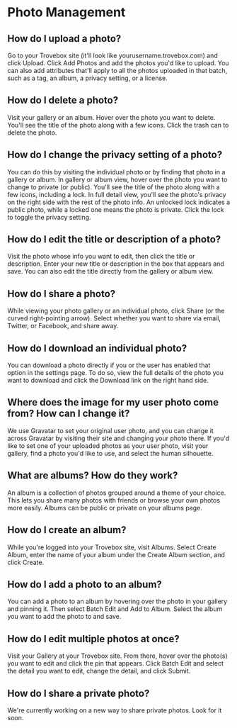 Photo Management
=======================

## How do I upload a photo?
Go to your Trovebox site (it'll look like yourusername.trovebox.com) and click Upload. Click Add Photos and add the photos you'd like to upload. You can also add attributes that'll apply to all the photos uploaded in that batch, such as a tag, an album, a privacy setting, or a license.

## How do I delete a photo?
Visit your gallery or an album. Hover over the photo you want to delete. You'll see the title of the photo along with a few icons. Click the trash can to delete the photo.

## How do I change the privacy setting of a photo?
You can do this by visiting the individual photo or by finding that photo in a gallery or album. In gallery or album view, hover over the photo you want to change to private (or public). You'll see the title of the photo along with a few icons, including a lock. In full detail view, you'll see the photo's privacy on the right side with the rest of the photo info. An unlocked lock indicates a public photo, while a locked one means the photo is private. Click the lock to toggle the privacy setting.

## How do I edit the title or description of a photo?
Visit the photo whose info you want to edit, then click the title or description. Enter your new title or description in the box that appears and save. You can also edit the title directly from the gallery or album view.

## How do I share a photo?
While viewing your photo gallery or an individual photo, click Share (or the curved right-pointing arrow). Select whether you want to share via email, Twitter, or Facebook, and share away.

## How do I download an individual photo?
You can download a photo directly if you or the user has enabled that option in the settings page. To do so, view the full details of the photo you want to download and click the Download link on the right hand side.

## Where does the image for my user photo come from? How can I change it?
We use Gravatar to set your original user photo, and you can change it across Gravatar by visiting their site and changing your photo there. If you'd like to set one of your uploaded photos as your user photo, visit your gallery, find a photo you'd like to use, and select the human silhouette.

## What are albums? How do they work?
An album is a collection of photos grouped around a theme of your choice. This lets you share many photos with friends or browse your own photos more easily. Albums can be public or private on your albums page.

## How do I create an album?
While you're logged into your Trovebox site, visit Albums. Select Create Album, enter the name of your album under the Create Album section, and click Create.

## How do I add a photo to an album?
You can add a photo to an album by hovering over the photo in your gallery and pinning it. Then select Batch Edit and Add to Album. Select the album you want to add the photo to and save.

## How do I edit multiple photos at once?
Visit your Gallery at your Trovebox site. From there, hover over the photo(s) you want to edit and click the pin that appears. Click Batch Edit and select the detail you want to edit, change the detail, and click Submit.

## How do I share a private photo?
We're currently working on a new way to share private photos. Look for it soon.
